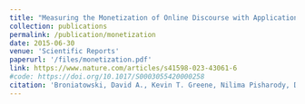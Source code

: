 ```yaml
---
title: "Measuring the Monetization of Online Discourse with Application to Pro- and Anti-Vaccine Communities"
collection: publications
permalink: /publication/monetization
date: 2015-06-30
venue: 'Scientific Reports'
paperurl: '/files/monetization.pdf'
link: https://www.nature.com/articles/s41598-023-43061-6
#code: https://doi.org/10.1017/S0003055420000258
citation: 'Broniatowski, David A., Kevin T. Greene, Nilima Pisharody, Daniel J. Rogers, and Jacob N. Shapiro. "Measuring the monetization strategies of websites with application to pro-and anti-vaccine communities." Scientific reports 13, no. 1 (2023): 15964.'
---
```


